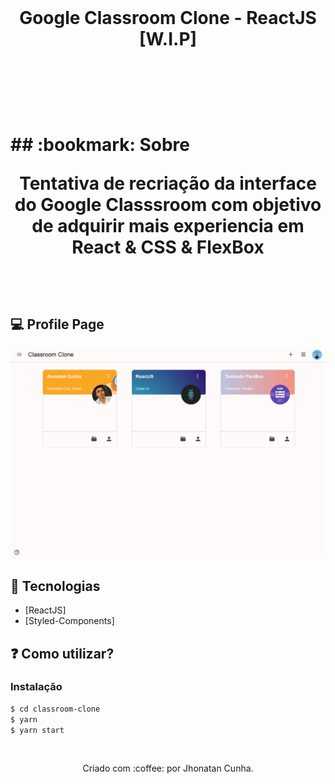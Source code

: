 <img src="https://miro.medium.com/max/4000/1*-dy70uysIH0N9MfVVitzgg.png" alt="">

<h1 align="center">Google Classroom Clone - ReactJS [W.I.P]<h1>
<p align="center">
<img src="https://img.shields.io/github/repo-size/jhonatancunha/classroom-clone" alt="">
<img src="https://img.shields.io/github/license/jhonatancunha/classroom-clone" alt="">
<img src="https://img.shields.io/github/last-commit/jhonatancunha/classroom-clone?style=plastic" alt="">
</p>

<br>
<a id="sobre"></a>
## :bookmark: Sobre 
<p align="center">
    Tentativa de recriação da interface do Google Classsroom com objetivo de adquirir mais experiencia em React & CSS & FlexBox
</p>

<br>

## :computer: Profile Page
<p align="center">
    <img src="imgs/profile.png" alt="">
</p>



## 🚀 Tecnologias

- [ReactJS]
- [Styled-Components]

## ❓ Como utilizar?

### Instalação

```bash
$ cd classroom-clone
$ yarn
$ yarn start
```

<br>


<p align="center">
Criado com :coffee: por Jhonatan Cunha.
</p>
